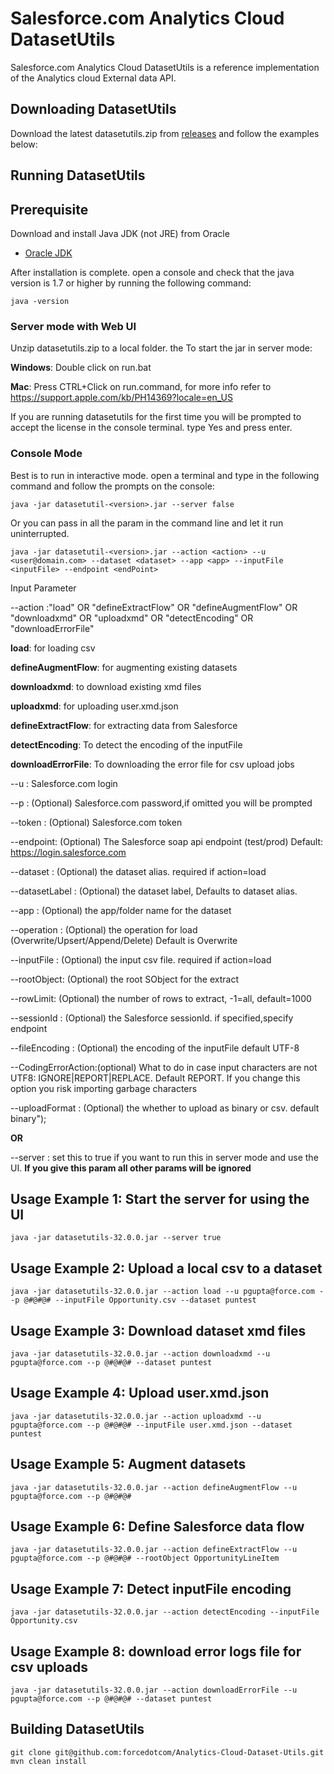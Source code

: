 #  Salesforce.com Analytics Cloud DatasetUtils

Salesforce.com Analytics Cloud DatasetUtils is a reference implementation of the Analytics cloud External data API. 

## Downloading DatasetUtils

Download the latest datasetutils.zip from [releases](https://github.com/forcedotcom/Analytics-Cloud-Dataset-Utils/releases) and follow the examples below:

## Running DatasetUtils

## Prerequisite

Download and install Java JDK (not JRE) from Oracle

* [Oracle JDK](http://www.oracle.com/technetwork/java/javase/downloads/jdk8-downloads-2133151.html)

After installation is complete. open a console and check that the java version is 1.7 or higher by running the following command:

``java -version``


### Server mode with Web UI

Unzip datasetutils.zip to a local folder. the To start the jar in server mode:

**Windows**: Double click on run.bat

**Mac**: Press CTRL+Click on run.command, for more info refer to  https://support.apple.com/kb/PH14369?locale=en_US

If you are running datasetutils for the first time you will be prompted to accept the license in the console terminal. type Yes and press enter. 	 	 

### Console Mode

Best is to run in interactive mode. open a terminal and type in the following command and follow the prompts on the console: 

    java -jar datasetutil-<version>.jar --server false

Or you can pass in all the param in the command line and let it run uninterrupted.
 
    java -jar datasetutil-<version>.jar --action <action> --u <user@domain.com> --dataset <dataset> --app <app> --inputFile <inputFile> --endpoint <endPoint>

Input Parameter

--action  :"load" OR "defineExtractFlow" OR "defineAugmentFlow"  OR "downloadxmd"  OR "uploadxmd"  OR "detectEncoding" OR "downloadErrorFile"
 
**load**: for loading csv  

**defineAugmentFlow**: for augmenting existing datasets  

**downloadxmd**: to download existing xmd files  

**uploadxmd**: for uploading user.xmd.json  

**defineExtractFlow**: for extracting data from Salesforce  

**detectEncoding**: To detect the encoding of the inputFile  

**downloadErrorFile**: To downloading the error file for csv upload jobs

--u       : Salesforce.com login

--p       : (Optional) Salesforce.com password,if omitted you will be prompted

--token   : (Optional) Salesforce.com token

--endpoint: (Optional) The Salesforce soap api endpoint (test/prod) Default: https://login.salesforce.com

--dataset : (Optional) the dataset alias. required if action=load

--datasetLabel : (Optional) the dataset label, Defaults to dataset alias.

--app     : (Optional) the app/folder name for the dataset

--operation     : (Optional) the operation for load (Overwrite/Upsert/Append/Delete) Default is Overwrite

--inputFile : (Optional) the input csv file. required if action=load

--rootObject: (Optional) the root SObject for the extract

--rowLimit: (Optional) the number of rows to extract, -1=all, default=1000

--sessionId : (Optional) the Salesforce sessionId. if specified,specify endpoint

--fileEncoding : (Optional) the encoding of the inputFile default UTF-8

--CodingErrorAction:(optional) What to do in case input characters are not UTF8: IGNORE|REPORT|REPLACE. Default REPORT. If you change this option you risk importing garbage characters

--uploadFormat : (Optional) the whether to upload as binary or csv. default binary");

**OR**

--server  : set this to true if you want to run this in server mode and use the UI. **If you give this param all other params will be ignored**

## Usage Example 1: Start the server for using the UI
    java -jar datasetutils-32.0.0.jar --server true

## Usage Example 2: Upload a local csv to a dataset
    java -jar datasetutils-32.0.0.jar --action load --u pgupta@force.com --p @#@#@# --inputFile Opportunity.csv --dataset puntest

## Usage Example 3: Download dataset xmd files
    java -jar datasetutils-32.0.0.jar --action downloadxmd --u pgupta@force.com --p @#@#@# --dataset puntest

## Usage Example 4: Upload user.xmd.json
    java -jar datasetutils-32.0.0.jar --action uploadxmd --u pgupta@force.com --p @#@#@# --inputFile user.xmd.json --dataset puntest

## Usage Example 5: Augment datasets
    java -jar datasetutils-32.0.0.jar --action defineAugmentFlow --u pgupta@force.com --p @#@#@#

## Usage Example 6: Define Salesforce data flow
    java -jar datasetutils-32.0.0.jar --action defineExtractFlow --u pgupta@force.com --p @#@#@# --rootObject OpportunityLineItem

## Usage Example 7: Detect inputFile encoding
    java -jar datasetutils-32.0.0.jar --action detectEncoding --inputFile Opportunity.csv

## Usage Example 8: download error logs file for csv uploads
    java -jar datasetutils-32.0.0.jar --action downloadErrorFile --u pgupta@force.com --p @#@#@# --dataset puntest

## Building DatasetUtils
    git clone git@github.com:forcedotcom/Analytics-Cloud-Dataset-Utils.git
    mvn clean install
